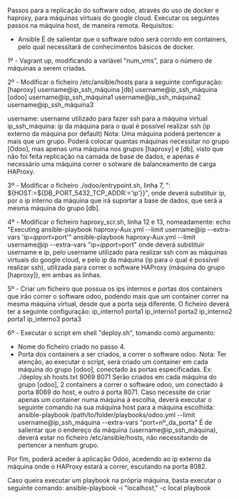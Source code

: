 Passos para a replicação do software odoo, através do uso de docker e haproxy, para máquinas virtuais do google cloud.
Executar os seguintes passos na máquina host, de maneira remota.
Requisitos:
- Ansible
É de salientar que o software odoo será corrido em containers, pelo qual necessitará de conhecimentos básicos de docker.

1º - Vagrant up, modificando a variável "num_vms", para o número de máquinas a serem criadas.

2º - Modificar o ficheiro /etc/ansible/hosts para a seguinte configuração:
[haproxy]
username@ip_ssh_máquina
[db]
username@ip_ssh_máquina
[odoo]
username@ip_ssh_máquina1
username@ip_ssh_máquina2
username@ip_ssh_máquina3

username: username utilizado para fazer ssh para a máquina virtual
ip_ssh_máquina: ip da máquina para o qual é possível realizar ssh (ip externo da máquina por default)
Nota: Uma máquina poderá pertencer a mais que um grupo. Poderá colocar quantas máquinas necessitar no grupo [Odoo], mas apenas uma máquina nos grupos [haproxy] e [db], visto que não foi feita replicação na camada de base de dados, e apenas é necessário uma máquina correr o sotware de balanceamento de carga HAProxy.

3º - Modificar o ficheiro ./odoo/entrypoint.sh, linha 7, ": ${HOST:=${DB_PORT_5432_TCP_ADDR:='ip'}}", onde deverá substituir ip, por o ip interno da máquina que irá suportar a base de dados, que será a mesma máquina do grupo [db].

4º - Modificar o ficheiro haproxy_scr.sh, linha 12 e 13, nomeadamente:
echo "Executing ansible-playbook haproxy-Aux.yml --limit username@ip  --extra-vars 'ip=$ip port=$port'"
ansible-playbook haproxy-Aux.yml --limit username@ip --extra-vars "ip=$ip port=$port"
onde deverá substituir username e ip, pelo username utilizado para realizar ssh com as máquinas virtuais do google cloud, e pelo ip da máquina (ip para o qual é possível realizar ssh), utilizada para correr o software HAProxy (máquina do grupo [haproxy]), em ambas as linhas.

5º - Criar um ficheiro que possua os ips internos e portas dos containers que irão correr o software odoo, podendo mais que um container correr na mesma máquina virtual, desde que a porta seja diferente. O ficheiro deverá ter a seguinte configuração:
ip_interno1 porta1
ip_interno1 porta2
ip_interno2 porta1
ip_interno3 porta3

6º - Executar o script em shell "deploy.sh", tomando como argumento:
- Nome do ficheiro criado no passo 4.
- Porta dos containers a ser criados, a correr o software odoo.
Nota: Ter atenção, ao executar o script, será criado um container em cada máquina do grupo [odoo], conectado às portas especificadas.
Ex: ./deploy.sh hosts.txt 8069 8071
Serão criados em cada máquina do grupo [odoo], 2 containers a correr o software odoo, um conectado á porta 8069 do host, e outro á porta 8071. Caso necessite de criar apenas um container numa máquina à escolha, deverá executar o seguinte comando na sua máquina host para a máquina escolhida:
ansible-playbook /path/to/folder/playbooks/odoo.yml --limit username@ip_ssh_máquina --extra-vars "port=nº_da_porta"
É de salientar que o endereço da máquina (username@ip_ssh_máquina), deverá estar no ficheiro /etc/ansible/hosts, não necessitando de pertencer a nenhum grupo.

Por fim, poderá aceder à aplicação Odoo, acedendo ao ip externo da máquina onde o HAProxy estará a correr, escutando na porta 8082.

Caso queira executar um playbook na própria máquina, basta executar o seguinte comando:
ansible-playbook -i "localhost," -c local playbook